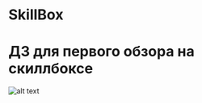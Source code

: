 # SkillBox
# ДЗ для первого обзора на скиллбоксе
![alt text](https://derpicdn.net/img/view/2017/10/21/1566643__safe_screencap_maud+pie_pinkie+pie_rock+solid+friendship_spoiler-colon-s07e04_animated_gif_impact+font_mining+helmet_pony_solo+focus_subtitles.gif "Мод права")
